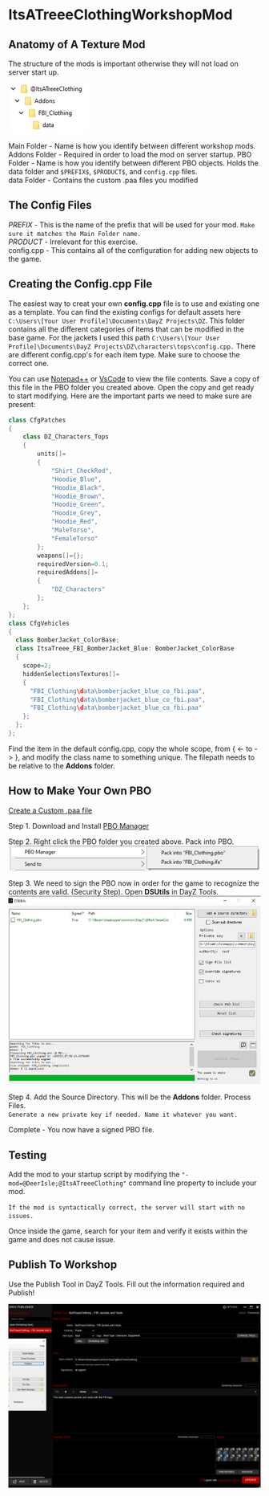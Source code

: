 # ItsATreeeClothingWorkshopMod

## Anatomy of A Texture Mod

The structure of the mods is important otherwise they will not load on server start up.

![Directory Structure](./ItsATreeeClothingSource/src/dayz_tools/directory_structure.png)

Main Folder   - Name is how you identify between different workshop mods.  
Addons Folder - Required in order to load the mod on server startup.
PBO Folder    - Name is how you identify between different PBO objects. Holds the data folder and `$PREFIX$`, `$PRODUCT$`, and `config.cpp` files.  
data Folder   - Contains the custom .paa files you modified

## The Config Files

$PREFIX$ - This is the name of the prefix that will be used for your mod. `Make sure it matches the Main Folder name.`  
$PRODUCT$ - Irrelevant for this exercise.  
config.cpp - This contains all of the configuration for adding new objects to the game.

## Creating the Config.cpp File

The easiest way to creat your own **config.cpp** file is to use and existing one as a template. You can find the existing configs for default assets here `C:\Users\[Your User Profile]\Documents\DayZ Projects\DZ`. This folder contains all the different categories of items that can be modified in the base game. For the jackets I used this path `C:\Users\[Your User Profile]\Documents\DayZ Projects\DZ\characters\tops\config.cpp.` There are different config.cpp's for each item type. Make sure to choose the correct one.  

You can use [Notepad++](https://notepad-plus-plus.org/downloads/) or [VsCode](https://code.visualstudio.com/) to view the file contents. Save a copy of this file in the PBO folder you created above. Open the copy and get ready to start modifying. Here are the important parts we need to make sure are present:

``` cpp
class CfgPatches
{
	class DZ_Characters_Tops
	{
		units[]=
		{
			"Shirt_CheckRed",
			"Hoodie_Blue",
			"Hoodie_Black",
			"Hoodie_Brown",
			"Hoodie_Green",
			"Hoodie_Grey",
			"Hoodie_Red",
			"MaleTorso",
			"FemaleTorso"
		};
		weapons[]={};
		requiredVersion=0.1;
		requiredAddons[]=
		{
			"DZ_Characters"
		};
	};
};
class CfgVehicles 
{
  class BomberJacket_ColorBase;
  class ItsaTreee_FBI_BomberJacket_Blue: BomberJacket_ColorBase
  {
    scope=2;
    hiddenSelectionsTextures[]=
    {
      "FBI_Clothing\data\bomberjacket_blue_co_fbi.paa",
      "FBI_Clothing\data\bomberjacket_blue_co_fbi.paa",
      "FBI_Clothing\data\bomberjacket_blue_co_fbi.paa"
    };
  };
};
```

Find the item in the default config.cpp, copy the whole scope, from { <- to -> }, and modify the class name to something unique. The filepath needs to be relative to the **Addons** folder.

## How to Make Your Own PBO

[Create a Custom .paa file](https://github.com/Treee/ItsATreeeDayZWorkshopMods/tree/master/ItsATreeeClothingSource)

Step 1. Download and Install [PBO Manager](https://www.armaholic.com/page.php?id=16369)  

Step 2. Right click the PBO folder you created above. Pack into PBO.  
![Create PBO](./ItsATreeeClothingSource/src/dayz_tools/pbo_manager.png)  

Step 3. We need to sign the PBO now in order for the game to recognize the contents are valid. (Security Step). Open **DSUtils** in DayZ Tools.  
![DSUtils](./ItsATreeeClothingSource/src/dayz_tools/sign_pbo.png)  

Step 4. Add the Source Directory. This will be the **Addons** folder. Process Files.  
`Generate a new private key if needed. Name it whatever you want.`

Complete - You now have a signed PBO file.

## Testing

Add the mod to your startup script by modifying the `"-mod=@DeerIsle;@ItsATreeeClothing"` command line property to include your mod.

`If the mod is syntactically correct, the server will start with no issues.`

Once inside the game, search for your item and verify it exists within the game and does not cause issue.

## Publish To Workshop

Use the Publish Tool in DayZ Tools. Fill out the information required and Publish!

![Publish Mod](./ItsATreeeClothingSource/src/dayz_tools/publish_mod.png)